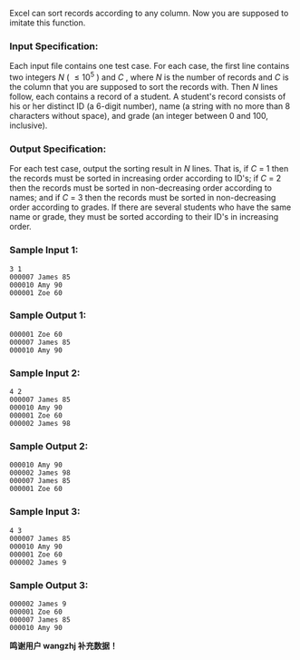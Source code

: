 <!-- Title
List Sorting (25)
-->
Excel can sort records according to any column. Now you are supposed to
imitate this function.

### Input Specification:

Each input file contains one test case. For each case, the first line contains
two integers $N$ ( $\le 10^5$ ) and $C$ , where $N$ is the number of records
and $C$ is the column that you are supposed to sort the records with. Then $N$
lines follow, each contains a record of a student. A student's record consists
of his or her distinct ID (a 6-digit number), name (a string with no more than
8 characters without space), and grade (an integer between 0 and 100,
inclusive).

### Output Specification:

For each test case, output the sorting result in $N$ lines. That is, if $C$ =
1 then the records must be sorted in increasing order according to ID's; if
$C$ = 2 then the records must be sorted in non-decreasing order according to
names; and if $C$ = 3 then the records must be sorted in non-decreasing order
according to grades. If there are several students who have the same name or
grade, they must be sorted according to their ID's in increasing order.

### Sample Input 1:

    
    
    3 1
    000007 James 85
    000010 Amy 90
    000001 Zoe 60
    

### Sample Output 1:

    
    
    000001 Zoe 60
    000007 James 85
    000010 Amy 90
    

### Sample Input 2:

    
    
    4 2
    000007 James 85
    000010 Amy 90
    000001 Zoe 60
    000002 James 98
    

### Sample Output 2:

    
    
    000010 Amy 90
    000002 James 98
    000007 James 85
    000001 Zoe 60
    

### Sample Input 3:

    
    
    4 3
    000007 James 85
    000010 Amy 90
    000001 Zoe 60
    000002 James 9
    

### Sample Output 3:

    
    
    000002 James 9
    000001 Zoe 60
    000007 James 85
    000010 Amy 90
    

**鸣谢用户 wangzhj 补充数据！**

